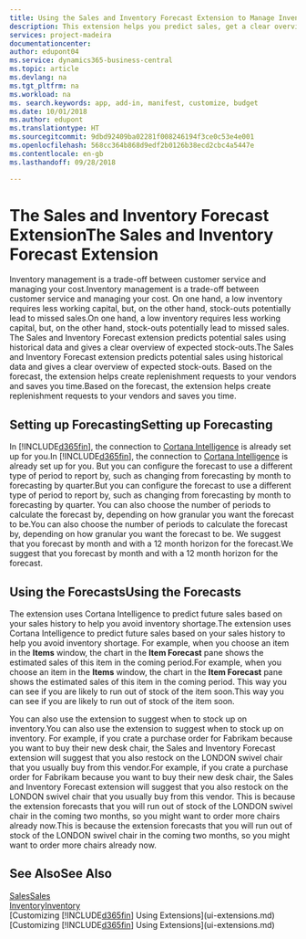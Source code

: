 ```yaml
---
title: Using the Sales and Inventory Forecast Extension to Manage Inventory | Microsoft Docs
description: This extension helps you predict sales, get a clear overview of expected stock-outs, and even helps you create replenishment requests to vendors.
services: project-madeira
documentationcenter: 
author: edupont04
ms.service: dynamics365-business-central
ms.topic: article
ms.devlang: na
ms.tgt_pltfrm: na
ms.workload: na
ms. search.keywords: app, add-in, manifest, customize, budget
ms.date: 10/01/2018
ms.author: edupont
ms.translationtype: HT
ms.sourcegitcommit: 9dbd92409ba02281f008246194f3ce0c53e4e001
ms.openlocfilehash: 568cc364b868d9edf2b0126b38ecd2cbc4a5447e
ms.contentlocale: en-gb
ms.lasthandoff: 09/28/2018

---
```

# <a name="the-sales-and-inventory-forecast-extension"></a><span data-ttu-id="fb509-103">The Sales and Inventory Forecast Extension</span><span class="sxs-lookup"><span data-stu-id="fb509-103">The Sales and Inventory Forecast Extension</span></span>
<span data-ttu-id="fb509-104">Inventory management is a trade-off between customer service and managing your cost.</span><span class="sxs-lookup"><span data-stu-id="fb509-104">Inventory management is a trade-off between customer service and managing your cost.</span></span> <span data-ttu-id="fb509-105">On one hand, a low inventory requires less working capital, but, on the other hand, stock-outs potentially lead to missed sales.</span><span class="sxs-lookup"><span data-stu-id="fb509-105">On one hand, a low inventory requires less working capital, but, on the other hand, stock-outs potentially lead to missed sales.</span></span> <span data-ttu-id="fb509-106">The Sales and Inventory Forecast extension predicts potential sales using historical data and gives a clear overview of expected stock-outs.</span><span class="sxs-lookup"><span data-stu-id="fb509-106">The Sales and Inventory Forecast extension predicts potential sales using historical data and gives a clear overview of expected stock-outs.</span></span> <span data-ttu-id="fb509-107">Based on the forecast, the extension helps create replenishment requests to your vendors and saves you time.</span><span class="sxs-lookup"><span data-stu-id="fb509-107">Based on the forecast, the extension helps create replenishment requests to your vendors and saves you time.</span></span>  

## <a name="setting-up-forecasting"></a><span data-ttu-id="fb509-108">Setting up Forecasting</span><span class="sxs-lookup"><span data-stu-id="fb509-108">Setting up Forecasting</span></span>
<span data-ttu-id="fb509-109">In [!INCLUDE[d365fin](includes/d365fin_md.md)], the connection to [Cortana Intelligence](https://www.microsoft.com/en-us/cloud-platform/what-is-cortana-intelligence-suite) is already set up for you.</span><span class="sxs-lookup"><span data-stu-id="fb509-109">In [!INCLUDE[d365fin](includes/d365fin_md.md)], the connection to [Cortana Intelligence](https://www.microsoft.com/en-us/cloud-platform/what-is-cortana-intelligence-suite) is already set up for you.</span></span> <span data-ttu-id="fb509-110">But you can configure the forecast to use a different type of period to report by, such as changing from forecasting by month to forecasting by quarter.</span><span class="sxs-lookup"><span data-stu-id="fb509-110">But you can configure the forecast to use a different type of period to report by, such as changing from forecasting by month to forecasting by quarter.</span></span> <span data-ttu-id="fb509-111">You can also choose the number of periods to calculate the forecast by, depending on how granular you want the forecast to be.</span><span class="sxs-lookup"><span data-stu-id="fb509-111">You can also choose the number of periods to calculate the forecast by, depending on how granular you want the forecast to be.</span></span> <span data-ttu-id="fb509-112">We suggest that you forecast by month and with a 12 month horizon for the forecast.</span><span class="sxs-lookup"><span data-stu-id="fb509-112">We suggest that you forecast by month and with a 12 month horizon for the forecast.</span></span>  

## <a name="using-the-forecasts"></a><span data-ttu-id="fb509-113">Using the Forecasts</span><span class="sxs-lookup"><span data-stu-id="fb509-113">Using the Forecasts</span></span>
<span data-ttu-id="fb509-114">The extension uses Cortana Intelligence to predict future sales based on your sales history to help you avoid inventory shortage.</span><span class="sxs-lookup"><span data-stu-id="fb509-114">The extension uses Cortana Intelligence to predict future sales based on your sales history to help you avoid inventory shortage.</span></span> <span data-ttu-id="fb509-115">For example, when you choose an item in the **Items** window, the chart in the **Item Forecast** pane shows the estimated sales of this item in the coming period.</span><span class="sxs-lookup"><span data-stu-id="fb509-115">For example, when you choose an item in the **Items** window, the chart in the **Item Forecast** pane shows the estimated sales of this item in the coming period.</span></span> <span data-ttu-id="fb509-116">This way you can see if you are likely to run out of stock of the item soon.</span><span class="sxs-lookup"><span data-stu-id="fb509-116">This way you can see if you are likely to run out of stock of the item soon.</span></span>  

<span data-ttu-id="fb509-117">You can also use the extension to suggest when to stock up on inventory.</span><span class="sxs-lookup"><span data-stu-id="fb509-117">You can also use the extension to suggest when to stock up on inventory.</span></span> <span data-ttu-id="fb509-118">For example, if you crate a purchase order for Fabrikam because you want to buy their new desk chair, the Sales and Inventory Forecast extension will suggest that you also restock on the LONDON swivel chair that you usually buy from this vendor.</span><span class="sxs-lookup"><span data-stu-id="fb509-118">For example, if you crate a purchase order for Fabrikam because you want to buy their new desk chair, the Sales and Inventory Forecast extension will suggest that you also restock on the LONDON swivel chair that you usually buy from this vendor.</span></span> <span data-ttu-id="fb509-119">This is because the extension forecasts that you will run out of stock of the LONDON swivel chair in the coming two months, so you might want to order more chairs already now.</span><span class="sxs-lookup"><span data-stu-id="fb509-119">This is because the extension forecasts that you will run out of stock of the LONDON swivel chair in the coming two months, so you might want to order more chairs already now.</span></span>  

## <a name="see-also"></a><span data-ttu-id="fb509-120">See Also</span><span class="sxs-lookup"><span data-stu-id="fb509-120">See Also</span></span>
[<span data-ttu-id="fb509-121">Sales</span><span class="sxs-lookup"><span data-stu-id="fb509-121">Sales</span></span>](sales-manage-sales.md)  
[<span data-ttu-id="fb509-122">Inventory</span><span class="sxs-lookup"><span data-stu-id="fb509-122">Inventory</span></span>](inventory-manage-inventory.md)  
<span data-ttu-id="fb509-123">[Customizing [!INCLUDE[d365fin](includes/d365fin_md.md)] Using Extensions](ui-extensions.md)</span><span class="sxs-lookup"><span data-stu-id="fb509-123">[Customizing [!INCLUDE[d365fin](includes/d365fin_md.md)] Using Extensions](ui-extensions.md)</span></span>  

